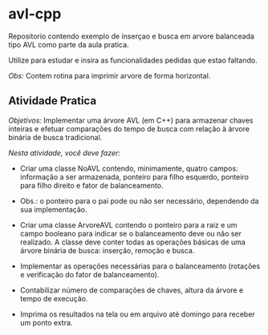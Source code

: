# avl-cpp

Repositorio contendo exemplo de inserçao e busca em arvore balanceada tipo AVL como parte da aula pratica.

Utilize para estudar e insira as funcionalidades pedidas que estao faltando.

*Obs:* Contem rotina para imprimir arvore de forma horizontal.

## Atividade Pratica

*Objetivos:*
Implementar uma árvore AVL (em C++) para armazenar chaves inteiras e efetuar comparações do tempo de busca com relação à árvore binária de busca tradicional.
 
*Nesta atividade, você deve fazer:*

* Criar uma classe NoAVL contendo, minimamente, quatro campos: informação a ser armazenada, ponteiro para filho esquerdo, ponteiro para filho direito e fator de balanceamento.

* Obs.: o ponteiro para o pai pode ou não ser necessário, dependendo da sua implementação.

* Criar uma classe ArvoreAVL contendo o ponteiro para a raiz e um campo booleano para indicar se o balanceamento deve ou não ser realizado. A classe deve conter todas as operações básicas de uma árvore binária de busca: inserção, remoção e busca.

* Implementar as operações necessárias para o balanceamento (rotações e verificação do fator de balanceamento).

* Contabilizar número de comparações de chaves, altura da árvore e tempo de execução.

- Imprima os resultados na tela ou em arquivo até domingo para receber um ponto extra.
